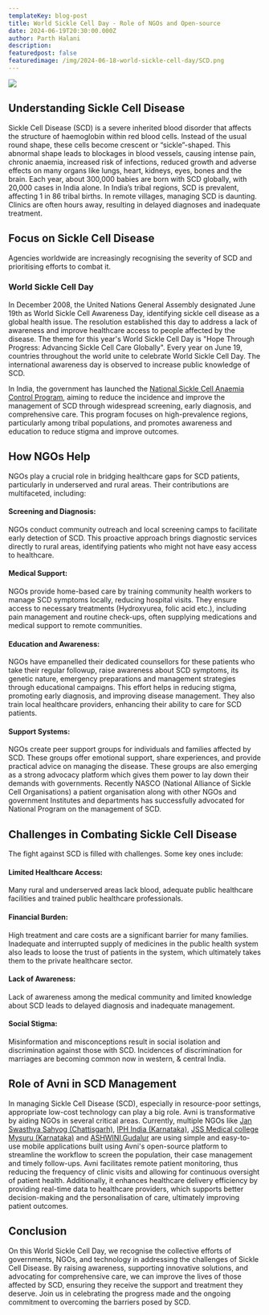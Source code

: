 ```yaml
---
templateKey: blog-post
title: World Sickle Cell Day - Role of NGOs and Open-source
date: 2024-06-19T20:30:00.000Z
author: Parth Halani
description:
featuredpost: false
featuredimage: /img/2024-06-18-world-sickle-cell-day/SCD.png
---
```


<img src="/img/2024-06-18-world-sickle-cell-day/SCD.png">

## Understanding Sickle Cell Disease
Sickle Cell Disease (SCD) is a severe inherited blood disorder that affects the structure of haemoglobin within red blood cells. Instead of the usual round shape, these cells become crescent or “sickle”-shaped. This abnormal shape leads to blockages in blood vessels, causing intense pain, chronic anaemia, increased risk of infections, reduced growth and adverse effects on many organs like lungs, heart, kidneys, eyes, bones and the brain. 
Each year, about 300,000 babies are born with SCD globally, with 20,000 cases in India alone. In India’s tribal regions, SCD is prevalent, affecting 1 in 86 tribal births. In remote villages, managing SCD is daunting. Clinics are often hours away, resulting in delayed diagnoses and inadequate treatment.

## Focus on Sickle Cell Disease
Agencies worldwide are increasingly recognising the severity of SCD and prioritising efforts to combat it.

### World Sickle Cell Day
In December 2008, the United Nations General Assembly designated June 19th as World Sickle Cell Awareness Day, identifying sickle cell disease as a global health issue. The resolution established this day to address a lack of awareness and improve healthcare access to people affected by the disease. The theme for this year's World Sickle Cell Day is "Hope Through Progress: Advancing Sickle Cell Care Globally". Every year on June 19, countries throughout the world unite to celebrate World Sickle Cell Day. The international awareness day is observed to increase public knowledge of SCD.    

In India, the government has launched the <a href="https://sickle.nhm.gov.in/sickle2.0/home/about" target="_blank" rel="noopener noreferrer">National Sickle Cell Anaemia Control Program</a>, aiming to reduce the incidence and improve the management of SCD through widespread screening, early diagnosis, and comprehensive care. This program focuses on high-prevalence regions, particularly among tribal populations, and promotes awareness and education to reduce stigma and improve outcomes.


## How NGOs Help
NGOs play a crucial role in bridging healthcare gaps for SCD patients, particularly in underserved and rural areas. Their contributions are multifaceted, including:

#### Screening and Diagnosis:
NGOs conduct community outreach and local screening camps to facilitate early detection of SCD. This proactive approach brings diagnostic services directly to rural areas, identifying patients who might not have easy access to healthcare.

#### Medical Support:
NGOs provide home-based care by training community health workers to manage SCD symptoms locally, reducing hospital visits. They ensure access to necessary treatments (Hydroxyurea, folic acid etc.), including pain management and routine check-ups, often supplying medications and medical support to remote communities.

#### Education and Awareness:
NGOs have empanelled their dedicated counsellors for these patients who take their regular followup, raise awareness about SCD symptoms, its genetic nature, emergency preparations and management strategies through educational campaigns. This effort helps in reducing stigma, promoting early diagnosis, and improving disease management. They also train local healthcare providers, enhancing their ability to care for SCD patients.

#### Support Systems: 
NGOs create peer support groups for individuals and families affected by SCD. These groups offer emotional support, share experiences, and provide practical advice on managing the disease. These groups are also emerging as a strong advocacy platform which gives them power to lay down their demands with governments. Recently NASCO (National Alliance of Sickle Cell Organisations) a patient organisation along with other NGOs and government Institutes and departments has successfully advocated for National Program on the management of SCD. 

## Challenges in Combating Sickle Cell Disease
The fight against SCD is filled with challenges. Some key ones include:

#### Limited Healthcare Access: 
Many rural and underserved areas lack blood, adequate public healthcare facilities and trained public healthcare professionals.

#### Financial Burden: 
High treatment and care costs are a significant barrier for many families. Inadequate and interrupted supply of medicines in the public health system also leads to loose the trust of patients in the system, which ultimately takes them to the private healthcare sector. 

#### Lack of Awareness: 
Lack of awareness among the medical community and limited knowledge about SCD leads to delayed diagnosis and inadequate management.

#### Social Stigma: 
Misinformation and misconceptions result in social isolation and discrimination against those with SCD. Incidences of discrimination for marriages are becoming common now in western, & central India. 

## Role of Avni in SCD Management
In managing Sickle Cell Disease (SCD), especially in resource-poor settings, appropriate low-cost technology can play a big role. Avni is transformative by aiding NGOs in several critical areas. Currently, multiple NGOs like <a href="https://www.jssbilaspur.org/" target="_blank" rel="noopener noreferrer">Jan Swasthya Sahyog (Chattisgarh)</a>, <a href="https://iphindia.org/" target="_blank" rel="noopener noreferrer">IPH India (Karnataka)</a>, <a href="https://www.jssuni.edu.in/JSSWeb/WebShowFromDB.aspx?MID=0&CID=4&PID=10002" target="_blank" rel="noopener noreferrer">JSS Medical college Mysuru (Karnataka)</a> and <a href="https://ashwini.org/" target="_blank" rel="noopener noreferrer">ASHWINI,Gudalur</a> are using simple and easy-to-use mobile applications built using Avni's open-source platform to streamline the workflow to screen the population, their case management and timely follow-ups. Avni facilitates remote patient monitoring, thus reducing the frequency of clinic visits and allowing for continuous oversight of patient health. Additionally, it enhances healthcare delivery efficiency by providing real-time data to healthcare providers, which supports better decision-making and the personalisation of care, ultimately improving patient outcomes.

## Conclusion
 On this World Sickle Cell Day, we recognise the collective efforts of governments, NGOs, and technology in addressing the challenges of Sickle Cell Disease. By raising awareness, supporting innovative solutions, and advocating for comprehensive care, we can improve the lives of those affected by SCD, ensuring they receive the support and treatment they deserve. Join us in celebrating the progress made and the ongoing commitment to overcoming the barriers posed by SCD.
<br/>
<br/>

